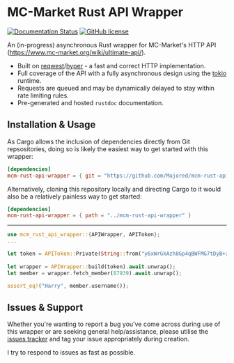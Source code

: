 # MC-Market Rust API Wrapper
[![Documentation Status](https://img.shields.io/badge/docs-0.1.0-4d76ae)](https://majored.pw/docs)
[![GitHub license](https://img.shields.io/badge/license-MIT-007ec6)](https://github.com/Majored/mcm-rust-api-wrapper/blob/main/LICENSE)

An (in-progress) asynchronous Rust wrapper for MC-Market's HTTP API (https://www.mc-market.org/wiki/ultimate-api/).

* Built on [reqwest](https://github.com/seanmonstar/reqwest)/[hyper](https://github.com/hyperium/hyper) - a fast and correct HTTP implementation.
* Full coverage of the API with a fully asynchronous design using the [tokio](https://github.com/tokio-rs/tokio) runtime.
* Requests are queued and may be dynamically delayed to stay within rate limiting rules.
* Pre-generated and hosted `rustdoc` documentation.

## Installation & Usage
As Cargo allows the inclusion of dependencies directly from Git repsositories, doing so is likely the easiest way to get started with this wrapper:
```Toml
[dependencies]
mcm-rust-api-wrapper = { git = "https://github.com/Majored/mcm-rust-api-wrapper" }
```

Alternatively, cloning this repository locally and directing Cargo to it would also be a relatively painless way to get started:
```Toml
[dependencies]
mcm-rust-api-wrapper = { path = "../mcm-rust-api-wrapper" }
```

---

```Rust
use mcm_rust_api_wrapper::{APIWrapper, APIToken};
...

let token = APIToken::Private(String::from("y6xWrGkAzh8Gp4qBWFMG7tDyB+zB+Lub"));
    
let wrapper = APIWrapper::build(token).await.unwrap();
let member = wrapper.fetch_member(87939).await.unwrap();

assert_eq!("Harry", member.username());
```

## Issues & Support
Whether you're wanting to report a bug you've come across during use of this wrapper or are seeking general help/assistance, please utilise the [issues tracker](https://github.com/Majored/mcm-rust-api-wrapper/issues) and tag your issue appropriately during creation.

I try to respond to issues as fast as possible.
